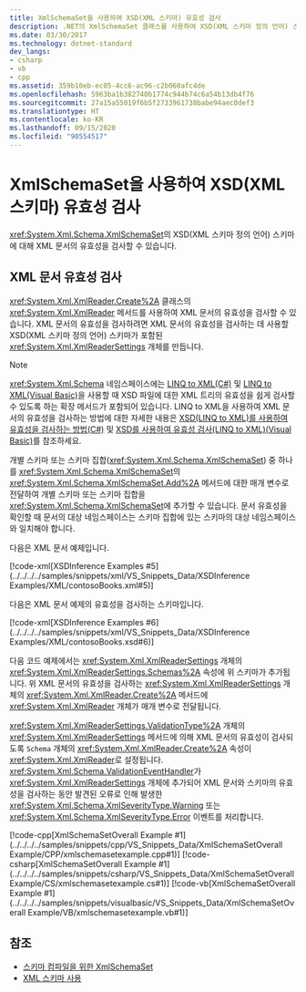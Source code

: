 ```yaml
---
title: XmlSchemaSet을 사용하여 XSD(XML 스키마) 유효성 검사
description: .NET의 XmlSchemaSet 클래스를 사용하여 XSD(XML 스키마 정의 언어) 스키마에 대해 XML 문서의 유효성을 검사하는 방법을 알아봅니다.
ms.date: 03/30/2017
ms.technology: dotnet-standard
dev_langs:
- csharp
- vb
- cpp
ms.assetid: 359b10eb-ec05-4cc6-ac96-c2b060afc4de
ms.openlocfilehash: 5963ba1b382740b1774c944b74c6a54b13db4f76
ms.sourcegitcommit: 27a15a55019f6b5f2733961738babe94aec0def3
ms.translationtype: HT
ms.contentlocale: ko-KR
ms.lasthandoff: 09/15/2020
ms.locfileid: "90554517"
---
```

# <a name="xml-schema-xsd-validation-with-xmlschemaset"></a>XmlSchemaSet을 사용하여 XSD(XML 스키마) 유효성 검사

<xref:System.Xml.Schema.XmlSchemaSet>의 XSD(XML 스키마 정의 언어) 스키마에 대해 XML 문서의 유효성을 검사할 수 있습니다.  
  
## <a name="validate-xml-documents"></a>XML 문서 유효성 검사  
 <xref:System.Xml.XmlReader.Create%2A> 클래스의 <xref:System.Xml.XmlReader> 메서드를 사용하여 XML 문서의 유효성을 검사할 수 있습니다. XML 문서의 유효성을 검사하려면 XML 문서의 유효성을 검사하는 데 사용할 XSD(XML 스키마 정의 언어) 스키마가 포함된 <xref:System.Xml.XmlReaderSettings> 개체를 만듭니다.  
  
> [!NOTE]
> <xref:System.Xml.Schema> 네임스페이스에는 [LINQ to XML(C#)](../../linq/linq-xml-overview.md) 및 [LINQ to XML(Visual Basic)](../../linq/linq-xml-overview.md)을 사용할 때 XSD 파일에 대한 XML 트리의 유효성을 쉽게 검사할 수 있도록 하는 확장 메서드가 포함되어 있습니다. LINQ to XML을 사용하여 XML 문서의 유효성을 검사하는 방법에 대한 자세한 내용은 [XSD(LINQ to XML)를 사용하여 유효성을 검사하는 방법(C#)](../../linq/validate-xsd.md) 및 [ XSD를 사용하여 유효성 검사(LINQ to XML)(Visual Basic)](../../linq/validate-xsd.md)를 참조하세요.
  
 개별 스키마 또는 스키마 집합(<xref:System.Xml.Schema.XmlSchemaSet>) 중 하나를 <xref:System.Xml.Schema.XmlSchemaSet>의 <xref:System.Xml.Schema.XmlSchemaSet.Add%2A> 메서드에 대한 매개 변수로 전달하여 개별 스키마 또는 스키마 집합을 <xref:System.Xml.Schema.XmlSchemaSet>에 추가할 수 있습니다. 문서 유효성을 확인할 때 문서의 대상 네임스페이스는 스키마 집합에 있는 스키마의 대상 네임스페이스와 일치해야 합니다.  
  
 다음은 XML 문서 예제입니다.  
  
 [!code-xml[XSDInference Examples #5](../../../../samples/snippets/xml/VS_Snippets_Data/XSDInference Examples/XML/contosoBooks.xml#5)]  
  
 다음은 XML 문서 예제의 유효성을 검사하는 스키마입니다.  
  
 [!code-xml[XSDInference Examples #6](../../../../samples/snippets/xml/VS_Snippets_Data/XSDInference Examples/XML/contosoBooks.xsd#6)]  
  
 다음 코드 예제에서는 <xref:System.Xml.XmlReaderSettings> 개체의 <xref:System.Xml.XmlReaderSettings.Schemas%2A> 속성에 위 스키마가 추가됩니다. 위 XML 문서의 유효성을 검사하는 <xref:System.Xml.XmlReaderSettings> 개체의 <xref:System.Xml.XmlReader.Create%2A> 메서드에 <xref:System.Xml.XmlReader> 개체가 매개 변수로 전달됩니다.  
  
 <xref:System.Xml.XmlReaderSettings.ValidationType%2A> 개체의 <xref:System.Xml.XmlReaderSettings> 메서드에 의해 XML 문서의 유효성이 검사되도록 `Schema` 개체의 <xref:System.Xml.XmlReader.Create%2A> 속성이 <xref:System.Xml.XmlReader>로 설정됩니다. <xref:System.Xml.Schema.ValidationEventHandler>가 <xref:System.Xml.XmlReaderSettings> 개체에 추가되어 XML 문서와 스키마의 유효성을 검사하는 동안 발견된 오류로 인해 발생한 <xref:System.Xml.Schema.XmlSeverityType.Warning> 또는 <xref:System.Xml.Schema.XmlSeverityType.Error> 이벤트를 처리합니다.  
  
 [!code-cpp[XmlSchemaSetOverall Example #1](../../../../samples/snippets/cpp/VS_Snippets_Data/XmlSchemaSetOverall Example/CPP/xmlschemasetexample.cpp#1)]
 [!code-csharp[XmlSchemaSetOverall Example #1](../../../../samples/snippets/csharp/VS_Snippets_Data/XmlSchemaSetOverall Example/CS/xmlschemasetexample.cs#1)]
 [!code-vb[XmlSchemaSetOverall Example #1](../../../../samples/snippets/visualbasic/VS_Snippets_Data/XmlSchemaSetOverall Example/VB/xmlschemasetexample.vb#1)]  
  
## <a name="see-also"></a>참조

- [스키마 컴파일을 위한 XmlSchemaSet](xmlschemaset-for-schema-compilation.md)
- [XML 스키마 사용](working-with-xml-schemas.md)
